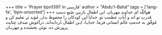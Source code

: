 +++
title = 'Prayer bpn1397 in فارسی'
author = "Abdu'l-Bahá"
tags = ['lang-fa', 'bpn-unsorted']
+++
هواللّه
ای خداوندِ مهربان، این اطفالِ نازنین صُنعِ دستِ قدرتِ تو اند و آیاتِ عظمتِ تو. خدایا این کودکان را محفوظ بدار، مُؤید بَر تعلیم کن و مُوفّق به خدمتِ عالم انسانی فرما. خدایـا، ایـن اطفال دُردانه‌اند، درآغوشِ صدفِ عِنایت پرورش ده. توئی بخشنده و مهربـان.
